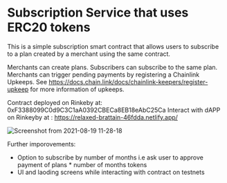 # Subscription Service that uses ERC20 tokens
This is a simple subscription smart contract that allows users to subscribe to a plan created by a merchant
using the same contract.

Merchants can create plans.
Subscribers can subscribe to the same plan. 
Merchants can trigger pending payments by registering a Chainlink Upkeeps. See https://docs.chain.link/docs/chainlink-keepers/register-upkeep for more information of upkeeps. 


Contract deployed on Rinkeby at: 0xF3388099C0d9C3C1aA0392CBECa8EB18eAbC25Ca 
Interact with dAPP on Rinkeyby at : https://relaxed-brattain-46fdda.netlify.app/

![Screenshot from 2021-08-19 11-28-18](https://user-images.githubusercontent.com/84708985/130015853-96f2f66c-e053-4f4b-9c4d-d07e6762dd5f.png)


Further imporovements:
- Option to subscribe by number of months i.e ask user to approve payment of plans * number of months tokens
- UI and laoding screens while interacting with contract on testnets 